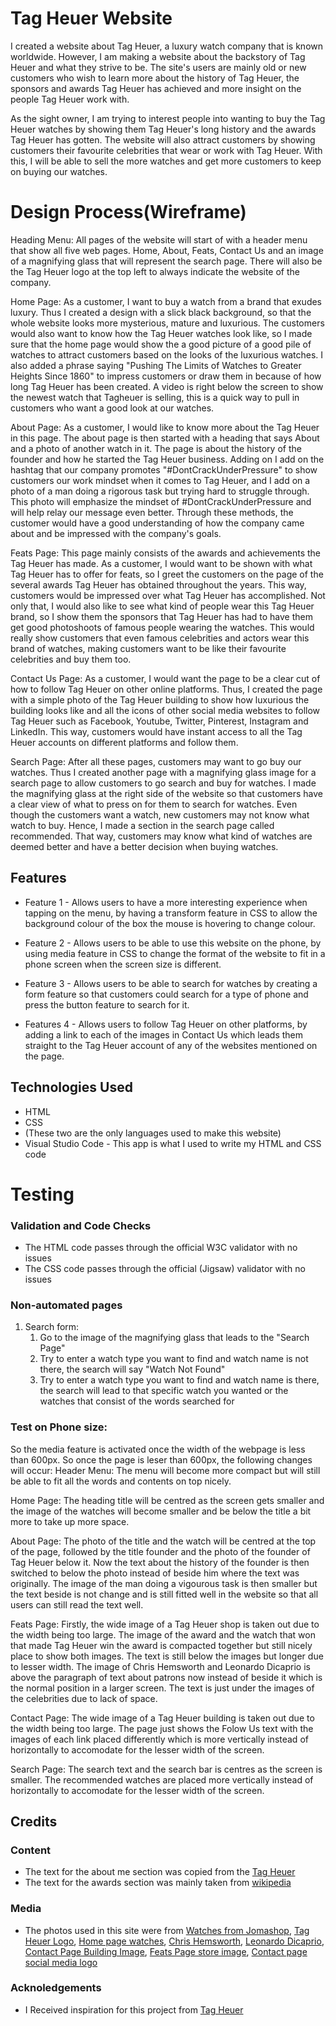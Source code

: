 # Tag Heuer Website
I created a website about Tag Heuer, a luxury watch company that is known worldwide. However, I am making a website about the backstory of Tag Heuer and what they strive to be. The site's users are mainly old or new customers who wish to learn more about the history of Tag Heuer, the sponsors and awards Tag Heuer has achieved and more insight on the people Tag Heuer work with. 

As the sight owner, I am trying to interest people into wanting to buy the Tag Heuer watches by showing them Tag Heuer's long history and the awards Tag Heuer has gotten. The website will also attract customers by showing customers their favourite celebrities that wear or work with Tag Heuer. With this, I will be able to sell the more watches and get more customers to keep on buying our watches.

# Design Process(Wireframe)
Heading Menu: All pages of the website will start of with a header menu that show all five web pages. Home, About, Feats, Contact Us and an image of a magnifying glass that will represent the search page. There will also be the Tag Heuer logo at the top left to always indicate the website of the company.

Home Page: As a customer, I want to buy a watch from a brand that exudes luxury. Thus I created a design with a slick black background, so that the whole website looks more mysterious, mature and luxurious. The customers would also want to know how the Tag Heuer watches look like, so I made sure that the home page would show the a good picture of a good pile of watches to attract customers based on the looks of the luxurious watches. I also added a phrase saying "Pushing The Limits of Watches to Greater Heights Since 1860" to impress customers or draw them in because of how long Tag Heuer has been created. A video is right below the screen to show the newest watch that Tagheuer is selling, this is a quick way to pull in customers who want a good look at our watches.

About Page: As a customer, I would like to know more about the Tag Heuer in this page. The about page is then started with a heading that says About and a photo of another watch in it. The page is about the history of the founder and how he started the Tag Heuer business. Adding on I add on the hashtag that our company promotes "#DontCrackUnderPressure" to show customers our work mindset when it comes to Tag Heuer, and I add on a photo of a man doing a rigorous task but trying hard to struggle through. This photo will emphasize the mindset of #DontCrackUnderPressure and will help relay our message even better. Through these methods, the customer would have a good understanding of how the company came about and be impressed with the company's goals.

Feats Page: This page mainly consists of the awards and achievements the Tag Heuer has made. As a customer, I would want to be shown with what Tag Heuer has to offer for feats, so I greet the customers on the page of the several awards Tag Heuer has obtained throughout the years. This way, customers would be impressed over what Tag Heuer has accomplished. Not only that, I would also like to see what kind of people wear this Tag Heuer brand, so I show them the sponsors that Tag Heuer has had to have them get good photoshoots of famous people wearing the watches. This would really show customers that even famous celebrities and actors wear this brand of watches, making customers want to be like their favourite celebrities and buy them too.

Contact Us Page: As a customer, I would want the page to be a clear cut of how to follow Tag Heuer on other online platforms. Thus, I created the page with a simple photo of the Tag Heuer building to show how luxurious the building looks like and all the icons of other social media websites to follow Tag Heuer such as Facebook, Youtube, Twitter, Pinterest, Instagram and LinkedIn. This way, customers would have instant access to all the Tag Heuer accounts on different platforms and follow them.

Search Page: After all these pages, customers may want to go buy our watches. Thus I created another page with a magnifying glass image for a search page to allow customers to go search and buy for watches. I made the magnifying glass at the right side of the website so that customers have a clear view of what to press on for them to search for watches. Even though the customers want a watch, new customers may not know what watch to buy. Hence, I made a section in the search page called recommended. That way, customers may know what kind of watches are deemed better and have a better decision when buying watches. 

## Features
- Feature 1 - Allows users to have a more interesting experience when tapping on the menu, by having a transform feature in CSS to allow the background colour of the box the mouse is hovering to change colour.

- Feature 2 - Allows users to be able to use this website on the phone, by using media feature in CSS to change the format of the website to fit in a phone screen when the screen size is different.

- Feature 3 - Allows users to be able to search for watches by creating a form feature so that customers could search for a type of phone and press the button feature to search for it.

- Features 4 - Allows users to follow Tag Heuer on other platforms, by adding a link to each of the images in Contact Us which leads them straight to the Tag Heuer account of any of the websites mentioned on the page. 

## Technologies Used
- HTML
- CSS
- (These two are the only languages used to make this website)
- Visual Studio Code - This app is what I used to write my HTML and CSS code

# Testing
### Validation and Code Checks
- The HTML code passes through the official W3C validator with no issues
- The CSS code passes through the official (Jigsaw) validator with no issues

### Non-automated pages
1. Search form:
    1. Go to the image of the magnifying glass that leads to the "Search Page"
    2. Try to enter a watch type you want to find and watch name is not there, the search will say "Watch Not Found"
    3. Try to enter a watch type you want to find and watch name is there, the search will lead to that specific watch you wanted or the watches that consist of the words searched for
  
### Test on Phone size:
So the media feature is activated once the width of the webpage is less than 600px. 
So once the page is leser than 600px, the following changes will occur:
Header Menu: The menu will become more compact but will still be able to fit all the words and contents on top nicely.

Home Page: The heading title will be centred as the screen gets smaller and the image of the watches will become smaller and be below the title a bit more to take up more space.

About Page: The photo of the title and the watch will be centred at the top of the page, followed by the title founder and the photo of the founder of Tag Heuer below it. Now the text about the history of the founder is then switched to below the photo instead of beside him where the text was originally. The image of the man doing a vigourous task is then smaller but the text beside is not change and is still fitted well in the website so that all users can still read the text well.

Feats Page: Firstly, the wide image of a Tag Heuer shop is taken out due to the width being too large. The image of the award and the watch that won that made Tag Heuer win the award is compacted together but still nicely place to show both images. The text is still below the images but longer due to lesser width. The image of Chris Hemsworth and Leonardo Dicaprio is above the paragraph of text about patrons now instead of beside it which is the normal position in a larger screen. The text is just under the images of the celebrities due to lack of space.

Contact Page: The wide image of a Tag Heuer building is taken out due to the width being too large. The page just shows the Folow Us text with the images of each link placed differently which is more vertically instead of horizontally to accomodate for the lesser width of the screen.

Search Page: The search text and the search bar is centres as the screen is smaller. The recommended watches are placed more vertically instead of horizontally to accomodate for the lesser width of the screen. 

## Credits
### Content
 - The text for the about me section was copied from the [Tag Heuer](https://www.tagheuer.com/sg/en/company/about-us.html)
 - The text for the awards section was mainly taken from [wikipedia](https://en.wikipedia.org/wiki/TAG_Heuer)
 
### Media
 - The photos used in this site were from [Watches from Jomashop](https://www.jomashop.com/tag-heuer-watch-caz1014-ba0842.html?&utm_source=google&utm_medium=organic&utm_campaign=surfaces-across-google), [Tag Heuer Logo](https://toppng.com/tag-heuer-logo-okinawa-churaumi-aquarium-PNG-free-PNG-Images_440122?search-result=www-logo),  [Home page watches](https://www.wallpapertip.com/wpic/iTRmxmo_tag-heuer-wallpaper/), [Chris Hemsworth](https://www.popsugar.com/celebrity/Chris-Hemsworth-Tag-Heuer-Event-Australia-February-2016-40061604), [Leonardo Dicaprio](https://in.pinterest.com/pin/62839357280156634/), [Contact Page Building Image](https://monochrome-watches.com/tag-heuer/), [Feats Page store image](https://store.tagheuer.com/155650-all-watches-bugis-junction), [Contact page social media logo](https://www.flaticon.com/free-icon/twitter-logo-on-black-background_60580)

### Acknoledgements
- I Received inspiration for this project from [Tag Heuer](https://www.tagheuer.com/sg/en/?gclid=Cj0KCQiAqdP9BRDVARIsAGSZ8AlnoAT257IkEVxjqrBQlFUd7Nv2eE4lLnj7VOdkDyKo09EI5Ei2SZ8aAkSIEALw_wcB)

